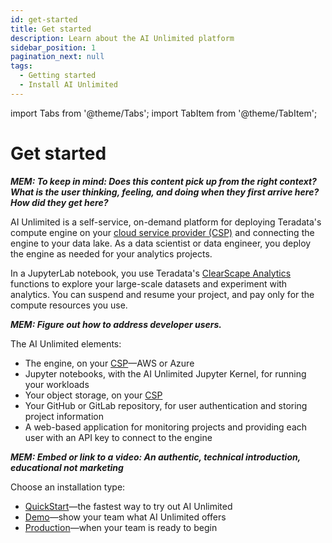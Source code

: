 ```yaml
---
id: get-started
title: Get started
description: Learn about the AI Unlimited platform
sidebar_position: 1
pagination_next: null
tags:
  - Getting started
  - Install AI Unlimited
---
```

import Tabs from '@theme/Tabs';
import TabItem from '@theme/TabItem';

# Get started

***MEM: To keep in mind: Does this content pick up from the right context? What is the user thinking, feeling, and doing when they first arrive here? How did they get here?***

AI Unlimited is a self-service, on-demand platform for deploying Teradata's compute engine on your [cloud service provider (CSP)](/docs/glossary.md#glo-csp) and connecting the engine to your data lake. As a data scientist or data engineer, you deploy the engine as needed for your analytics projects.

In a JupyterLab notebook, you use Teradata's [ClearScape Analytics](https://www.teradata.com/platform/clearscape-analytics?) functions to explore your large-scale datasets and experiment with analytics. You can suspend and resume your project, and pay only for the compute resources you use.

***MEM: Figure out how to address developer users.***

The AI Unlimited elements:
- The engine, on your [CSP](/docs/glossary.md#glo-csp)&mdash;AWS or Azure
- Jupyter notebooks, with the AI Unlimited Jupyter Kernel, for running your workloads
- Your object storage, on your [CSP](/docs/glossary.md#glo-csp)
- Your GitHub or GitLab repository, for user authentication and storing project information
- A web-based application for monitoring projects and providing each user with an API key to connect to the engine 

***MEM: Embed or link to a video: An authentic, technical introduction, educational not marketing***

Choose an installation type:
- [QuickStart](/docs/install-ai-unlimited/quickstart/index.md)&mdash;the fastest way to try out AI Unlimited
- [Demo](/docs/install-ai-unlimited/demo/index.md)&mdash;show your team what AI Unlimited offers
- [Production](docs/install-ai-unlimited/production/index.md)&mdash;when your team is ready to begin